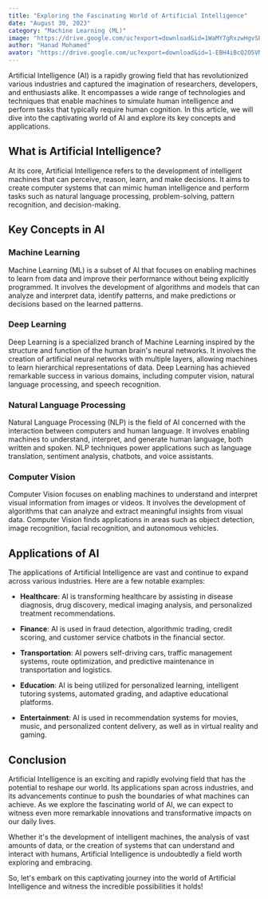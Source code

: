 ```yaml
---
title: "Exploring the Fascinating World of Artificial Intelligence"
date: "August 30, 2023"
category: "Machine Learning (ML)"
image: "https://drive.google.com/uc?export=download&id=1WaMY7gRxzwHgvSP_hKBMuiddw8PiBaiI"
author: "Hanad Mohamed"
avator: "https://drive.google.com/uc?export=download&id=1-EBH4iBcQ2O5VNKqdRCUR0crn15NiamD"
---
```



Artificial Intelligence (AI) is a rapidly growing field that has revolutionized various industries and captured the imagination of researchers, developers, and enthusiasts alike. It encompasses a wide range of technologies and techniques that enable machines to simulate human intelligence and perform tasks that typically require human cognition. In this article, we will dive into the captivating world of AI and explore its key concepts and applications.

## What is Artificial Intelligence?

At its core, Artificial Intelligence refers to the development of intelligent machines that can perceive, reason, learn, and make decisions. It aims to create computer systems that can mimic human intelligence and perform tasks such as natural language processing, problem-solving, pattern recognition, and decision-making.

## Key Concepts in AI

### Machine Learning

Machine Learning (ML) is a subset of AI that focuses on enabling machines to learn from data and improve their performance without being explicitly programmed. It involves the development of algorithms and models that can analyze and interpret data, identify patterns, and make predictions or decisions based on the learned patterns.

### Deep Learning

Deep Learning is a specialized branch of Machine Learning inspired by the structure and function of the human brain's neural networks. It involves the creation of artificial neural networks with multiple layers, allowing machines to learn hierarchical representations of data. Deep Learning has achieved remarkable success in various domains, including computer vision, natural language processing, and speech recognition.

### Natural Language Processing

Natural Language Processing (NLP) is the field of AI concerned with the interaction between computers and human language. It involves enabling machines to understand, interpret, and generate human language, both written and spoken. NLP techniques power applications such as language translation, sentiment analysis, chatbots, and voice assistants.

### Computer Vision

Computer Vision focuses on enabling machines to understand and interpret visual information from images or videos. It involves the development of algorithms that can analyze and extract meaningful insights from visual data. Computer Vision finds applications in areas such as object detection, image recognition, facial recognition, and autonomous vehicles.

## Applications of AI

The applications of Artificial Intelligence are vast and continue to expand across various industries. Here are a few notable examples:

- **Healthcare**: AI is transforming healthcare by assisting in disease diagnosis, drug discovery, medical imaging analysis, and personalized treatment recommendations.

- **Finance**: AI is used in fraud detection, algorithmic trading, credit scoring, and customer service chatbots in the financial sector.

- **Transportation**: AI powers self-driving cars, traffic management systems, route optimization, and predictive maintenance in transportation and logistics.

- **Education**: AI is being utilized for personalized learning, intelligent tutoring systems, automated grading, and adaptive educational platforms.

- **Entertainment**: AI is used in recommendation systems for movies, music, and personalized content delivery, as well as in virtual reality and gaming.

## Conclusion

Artificial Intelligence is an exciting and rapidly evolving field that has the potential to reshape our world. Its applications span across industries, and its advancements continue to push the boundaries of what machines can achieve. As we explore the fascinating world of AI, we can expect to witness even more remarkable innovations and transformative impacts on our daily lives.

Whether it's the development of intelligent machines, the analysis of vast amounts of data, or the creation of systems that can understand and interact with humans, Artificial Intelligence is undoubtedly a field worth exploring and embracing.

So, let's embark on this captivating journey into the world of Artificial Intelligence and witness the incredible possibilities it holds!
